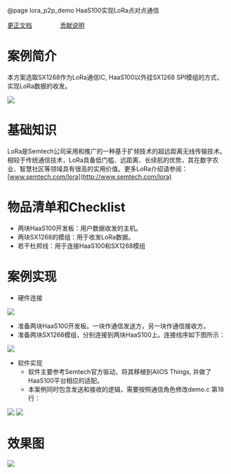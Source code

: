 @page lora_p2p_demo HaaS100实现LoRa点对点通信

[更正文档](https://gitee.com/alios-things/lora_p2p_demo/edit/master/README.md) &emsp;&emsp;&emsp;&emsp; [贡献说明](https://g.alicdn.com/alios-things-3.3/doc/contribute_doc.html)

案例简介
====

本方案选取SX1268作为LoRa通信IC, HaaS100以外挂SX1268 SPI模组的方式，实现LoRa数据的收发。

<img src="https://img.alicdn.com/imgextra/i3/O1CN01584e971o2zXPL0DOc_!!6000000005168-0-tps-1288-132.jpg" style="max-width:800px;" />


基础知识
====

LoRa是Semtech公司采用和推广的一种基于扩频技术的超远距离无线传输技术。相较于传统通信技术，LoRa具备低门槛、远距离、长续航的优势，其在数字农业、智慧社区等领域具有很高的实用价值。更多LoRa介绍请参阅：[www.semtech.com/lora](http://www.semtech.com/lora)

物品清单和Checklist
==============

* 两块HaaS100开发板：用户数据收发的主机。
* 两块SX1268的模组：用于收发LoRa数据。
* 若干杜邦线：用于连接HaaS100和SX1268模组

案例实现
====

* 硬件连接

<img src="https://img.alicdn.com/imgextra/i1/O1CN01FEwNgJ1QjXYO3Rm5I_!!6000000002012-0-tps-1266-854.jpg" style="max-width:800px;" />

* 准备两块HaaS100开发板。一块作通信发送方，另一块作通信接收方。
* 准备两块SX1268模组，分别连接到两块HaaS100上。连接线序如下图所示：

<img src="https://img.alicdn.com/imgextra/i1/O1CN01JPy7ir21uex7305ZI_!!6000000007045-0-tps-438-181.jpg" style="max-width:800px;" />

* 软件实现 
  * 软件主要参考Semtech官方驱动，将其移植到AliOS Things, 并做了HaaS100平台相应的适配。
  * 本案例同时包含发送和接收的逻辑，需要按照通信角色修改demo.c 第18行：

<img src="https://img.alicdn.com/imgextra/i2/O1CN013dKGL41fQVKMaOY5A_!!6000000004001-2-tps-756-216.png" style="max-width:800px;" />

<img src="https://img.alicdn.com/imgextra/i4/O1CN01CXUyle1i6IhhbpjZ3_!!6000000004363-2-tps-728-210.png" style="max-width:800px;" />

效果图
===
<img src="https://img.alicdn.com/imgextra/i2/O1CN015ogTbg1e59FJ8nOSy_!!6000000003819-2-tps-2110-618.png" style="max-width:800px;" />
